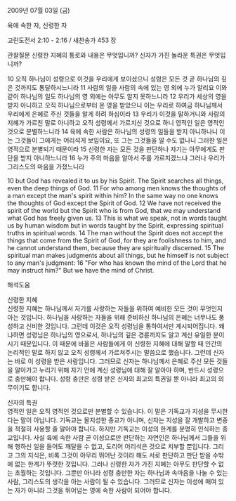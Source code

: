 2009년 07월 03일 (금)

육에 속한 자, 신령한 자



고린도전서 2:10 - 2:16 / 새찬송가 453 장


관찰질문
신령한 지혜의 통로와 내용은 무엇입니까?
신자가 가진 놀라운 특권은 무엇입니까?

10 오직 하나님이 성령으로 이것을 우리에게 보이셨으니 성령은 모든 것 곧 하나님의 깊은 것까지도 통달하시느니라 11 사람의 일을 사람의 속에 있는 영 외에 누가 알리요 이와 같이 하나님의 일도 하나님의 영 외에는 아무도 알지 못하느니라 12 우리가 세상의 영을 받지 아니하고 오직 하나님으로부터 온 영을 받았으니 이는 우리로 하여금 하나님께서 우리에게 은혜로 주신 것들을 알게 하려 하심이라 13 우리가 이것을 말하거니와 사람의 지혜가 가르친 말로 아니하고 오직 성령께서 가르치신 것으로 하니 영적인 일은 영적인 것으로 분별하느니라 14 육에 속한 사람은 하나님의 성령의 일들을 받지 아니하나니 이는 그것들이 그에게는 어리석게 보임이요, 또 그는 그것들을 알 수도 없나니 그러한 일은 영적으로 분별되기 때문이라 15 신령한 자는 모든 것을 판단하나 자기는 아무에게도 판단을 받지 아니하느니라 16 누가 주의 마음을 알아서 주를 가르치겠느냐 그러나 우리가 그리스도의 마음을 가졌느니라 

10 but God has revealed it to us by his Spirit. The Spirit searches all things, even the deep things of God. 11 For who among men knows the thoughts of a man except the man's spirit within him? In the same way no one knows the thoughts of God except the Spirit of God. 12 We have not received the spirit of the world but the Spirit who is from God, that we may understand what God has freely given us. 13 This is what we speak, not in words taught us by human wisdom but in words taught by the Spirit, expressing spiritual truths in spiritual words. 14 The man without the Spirit does not accept the things that come from the Spirit of God, for they are foolishness to him, and he cannot understand them, because they are spiritually discerned. 
15 The spiritual man makes judgments about all things, but he himself is not subject to any man's judgment: 16 "For who has known the mind of the Lord that he may instruct him?" But we have the mind of Christ.

해석도움





신령한 지혜  
신령한 지혜는 하나님께서 자기를 사랑하는 자들을 위하여 예비한 모든 것이 무엇인지 아는 것입니다. 하나님을 사랑하는 자들을 위해 준비하신 하나님의 은혜는 너무나도 풍성하고 신비한 것입니다. 그런데 이것은 오직 성령님을 통하여서만 계시되어집니다. 왜냐하면 성령님은 하나님의 영으로서, 하나님의 깊은 경륜까지도 알고 계신 유일한 분이시기 때문입니다. 이 때문에 바울은 사람들에게 이 신령한 지혜에 대해 말할 때 인간의 논리적인 말로 하지 않고 오직 성령께서 가르쳐주시는 말씀으로 했습니다. 그런데 신자는 바로 이 성령을 받은 사람입니다. 그러므로 신자는 하나님께서 은혜로 주신 모든 것들을 알아가고 누리기 위해 자기 안에 계신 성령님에 대해 잘 알아야 하며, 반드시 성령으로 충만해야 합니다. 성령 충만은 성령 받은 신자의 최고의 특권일 뿐 아니라 최고의 의무이기도 합니다.      

신자의 특권  
영적인 일은 오직 영적인 것으로만 분별할 수 있습니다. 이 말은 기독교가 지성을 무시한다는 말이 아닙니다. 기독교는 몰지성한 종교가 아니며, 신자는 지성을 잘 개발하고 변증을 적절히 사용할 줄 알아야 합니다. 하지만 기독교는 이성의 한계를 분명히 인식하는 종교입니다. 사실 육에 속한 사람 곧 이성으로만 판단하는 자연인은 하나님께서 그들을 위해 행하신 일을 들어도 깨달을 수 없고, 도리어 어리석은 것으로 치부할 뿐입니다. 그리고 그의 지식은, 비록 그것이 아무리 뛰어난 것이라 해도 서로 판단하고 판단 받을 수밖에 없는 한계가 뚜렷한 것입니다. 그러나 신령한 자가 가진 지혜는 아무도 판단할 수 없는 초월하는 것입니다. 그뿐만 아니라 성령 충만한 자는 하나님과 속마음을 나눌 수 있는 사람, 그리스도의 생각을 아는 사람이 될 수 있습니다. 그러므로 신자는 이성에 매여 있는 자가 아니라 그것을 뛰어넘는 영에 속한 사람이 되어야 합니다.